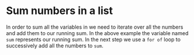 # Sum numbers in a list

In order to sum all the variables in we need to iterate over all the numbers and add them to our running sum. In the
above example the variable named `sum` represents our running sum. In the next step we use a `for of` loop to 
successively add all the numbers to `sum`.